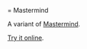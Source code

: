 = Mastermind

A variant of [Mastermind](http://en.wikipedia.org/wiki/Mastermind_%28board_game%29).

[Try it online](http://timtakamura.github.com/mastermind-js/).
